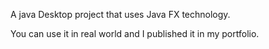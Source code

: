 A java Desktop project that uses Java FX technology.

You can use it in real world and I published it in my portfolio.
